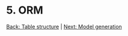 # 5. ORM

[Back: Table structure](TableStructure.md#4-table-structure) | 
[Next: Model generation](ModelGeneration.md#6-model-generation)